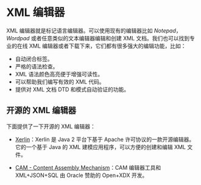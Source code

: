 # XML 编辑器

XML 编辑器就是标记语言编辑器。可以使用现有的编辑器比如 _Notepad_，_Wordpad_ 或者任意类似的文本编辑器编辑和创建 XML 文档。我们也可以找到专业的在线 XML 编辑器或者下载下来，它们都有很多强大的编辑功能，比如：

- 自动闭合标签。
- 严格的语法检查。
- XML 语法颜色高亮便于增强可读性。
- 可以帮助我们编写有效的 XML 代码。
- 提供对 XML 文档 DTD 和模式自动验证的功能。

## 开源的 XML 编辑器

下面提供了一下开源的 XML 编辑器：

- [Xerlin](http://www.xerlin.org/)：Xerlin 是 Java 2 平台下基于 Apache 许可协议的一款开源编辑器。它的一个基于 Java 的 XML 建模应用程序，可以方便的创建和编辑 XML 文件。

- [CAM - Content Assembly Mechanism](http://sourceforge.net/projects/camprocessor/)：CAM 编辑器工具和 XML+JSON+SQL 由 Oracle 赞助的 Open+XDX 开发。